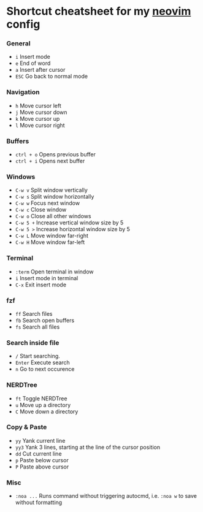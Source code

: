 # Shortcut cheatsheet for my [neovim](https://neovim.io/) config

### General

- `i` Insert mode
- `e` End of word
- `a` Insert after cursor
- `ESC` Go back to normal mode

### Navigation

- `h` Move cursor left
- `j` Move cursor down
- `k` Move cursor up
- `l` Move cursor right

### Buffers
- `ctrl + o` Opens previous buffer
- `ctrl + i` Opens next buffer

### Windows

- `C-w v` Split window vertically
- `C-w s` Split window horizontally
- `C-w w` Focus next window
- `C-w c` Close window
- `C-w o` Close all other windows
- `C-w 5 +` Increase vertical window size by 5
- `C-w 5 >` Increase horizontal window size by 5
- `C-w L` Move window far-right
- `C-w H` Move window far-left

### Terminal

- `:term` Open terminal in window
- `i` Insert mode in terminal
- `C-x` Exit insert mode

### fzf

- `ff` Search files
- `fb` Search open buffers
- `fs` Search all files

### Search inside file

- `/` Start searching.
- `Enter` Execute search
- `n` Go to next occurence

### NERDTree

- `ft` Toggle NERDTree
- `u` Move up a directory
- `C` Move down a directory

### Copy & Paste

- `yy` Yank current line
- `yy3` Yank 3 lines, starting at the line of the cursor position
- `dd` Cut current line
- `p` Paste below cursor
- `P` Paste above cursor

### Misc
- `:noa ...` Runs command without triggering autocmd, i.e. `:noa w` to save without formatting
